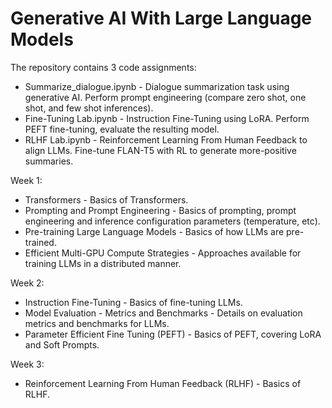 # Generative AI With Large Language Models

The repository contains 3 code assignments:
 - Summarize_dialogue.ipynb - Dialogue summarization task using generative AI. Perform prompt engineering (compare zero shot, one shot, and few shot inferences).
 - Fine-Tuning Lab.ipynb - Instruction Fine-Tuning using LoRA. Perform PEFT fine-tuning, evaluate the resulting model.
 - RLHF Lab.ipynb - Reinforcement Learning From Human Feedback to align LLMs. Fine-tune FLAN-T5 with RL to generate more-positive summaries.

Week 1:
  - Transformers - Basics of Transformers.
  - Prompting and Prompt Engineering - Basics of prompting, prompt engineering and inference configuration parameters (temperature, etc).
  - Pre-training Large Language Models - Basics of how LLMs are pre-trained.
  - Efficient Multi-GPU Compute Strategies - Approaches available for training LLMs in a distributed manner.

Week 2:
  - Instruction Fine-Tuning - Basics of fine-tuning LLMs.
  - Model Evaluation - Metrics and Benchmarks - Details on evaluation metrics and benchmarks for LLMs.
  - Parameter Efficient Fine Tuning (PEFT) - Basics of PEFT, covering LoRA and Soft Prompts.

Week 3:
  - Reinforcement Learning From Human Feedback (RLHF) - Basics of RLHF.
